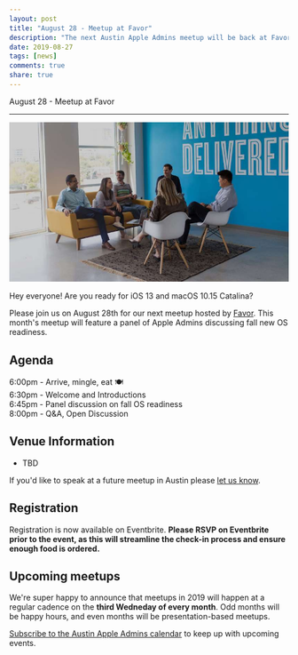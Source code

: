 ```yaml
---
layout: post
title: "August 28 - Meetup at Favor"
description: "The next Austin Apple Admins meetup will be back at Favor's brand new HQ on East 6th."
date: 2019-08-27
tags: [news]
comments: true
share: true
---
```


August 28 - Meetup at Favor

---

<div align="center"><img src="/assets/images/favor.jpeg" /></div>

Hey everyone! Are you ready for iOS 13 and macOS 10.15 Catalina? 

Please join us on August 28th for our next meetup hosted by [Favor](https://favordelivery.com). This month's meetup will feature a panel of Apple Admins discussing fall new OS readiness.

## Agenda

6:00pm - Arrive, mingle, eat 🍽 <br />6:30pm - Welcome and Introductions<br /> 6:45pm - Panel discussion on fall OS readiness<br /> 8:00pm - Q&A, Open Discussion

## Venue Information

- TBD

If you'd like to speak at a future meetup in Austin please [let us know](https://goo.gl/forms/SlplkdmkkyKpG7982).

## Registration

Registration is now available on Eventbrite. **Please RSVP on Eventbrite prior to the event, as this will streamline the check-in process and ensure enough food is ordered.**

<div id="eventbrite-widget-container-69952964199"></div>

<script src="https://www.eventbrite.com/static/widgets/eb_widgets.js"></script>

<script type="text/javascript">
    var exampleCallback = function() {
        console.log('Order complete!');
    };

    window.EBWidgets.createWidget({
        // Required
        widgetType: 'checkout',
        eventId: '69952964199',
        iframeContainerId: 'eventbrite-widget-container-69952964199',

        // Optional
        iframeContainerHeight: 425,  // Widget height in pixels. Defaults to a minimum of 425px if not provided
        onOrderComplete: exampleCallback  // Method called when an order has successfully completed
    });
</script>
## Upcoming meetups

We're super happy to announce that meetups in 2019 will happen at a regular cadence on the **third Wedneday of every month**. Odd months will be happy hours, and even months will be presentation-based meetups.

[Subscribe to the Austin Apple Admins calendar](https://goo.gl/2TUFjl) to keep up with upcoming events.